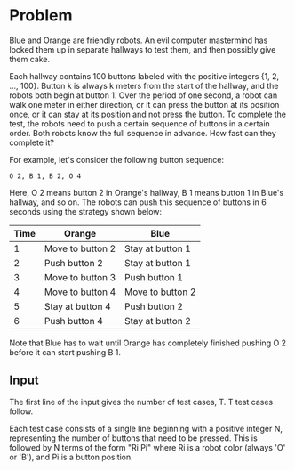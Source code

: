 # Problem

Blue and Orange are friendly robots. An evil computer mastermind has locked them up in separate hallways to test them, and then possibly give them cake.

Each hallway contains 100 buttons labeled with the positive integers {1, 2, ..., 100}. Button k is always k meters from the start of the hallway, and the robots both begin at button 1. Over the period of one second, a robot can walk one meter in either direction, or it can press the button at its position once, or it can stay at its position and not press the button. To complete the test, the robots need to push a certain sequence of buttons in a certain order. Both robots know the full sequence in advance. How fast can they complete it?

For example, let's consider the following button sequence:

```text
O 2, B 1, B 2, O 4
```

Here, O 2 means button 2 in Orange's hallway, B 1 means button 1 in Blue's hallway, and so on. The robots can push this sequence of buttons in 6 seconds using the strategy shown below:

|Time | Orange           | Blue|
|-----|------------------|-----------------|
|  1  | Move to button 2 | Stay at button 1|
|  2  | Push button 2    | Stay at button 1|
|  3  | Move to button 3 | Push button 1|
|  4  | Move to button 4 | Move to button 2|
|  5  | Stay at button 4 | Push button 2|
|  6  | Push button 4    | Stay at button 2|

Note that Blue has to wait until Orange has completely finished pushing O 2 before it can start pushing B 1.

## Input

The first line of the input gives the number of test cases, T. T test cases follow.

Each test case consists of a single line beginning with a positive integer N, representing the number of buttons that need to be pressed. This is followed by N terms of the form "Ri Pi" where Ri is a robot color (always 'O' or 'B'), and Pi is a button position.
